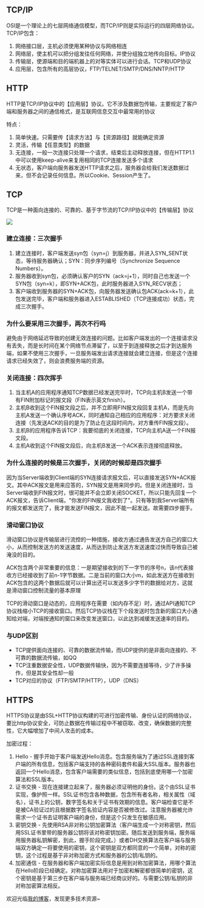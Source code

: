 ## TCP/IP
OSI是一个理论上的七层网络通信模型，而TCP/IP则是实际运行的四层网络协议。TCP/IP包含：

1. 网络接口层，主机必须使用某种协议与网络相连
2. 网络层，使主机可以把分组发往任何网络，并使分组独立地传向目标。IP协议
3. 传输层，使源端和目的端机器上的对等实体可以进行会话。TCP和UDP协议
4. 应用层，包含所有的高层协议，FTP/TELNET/SMTP/DNS/NNTP/HTTP

## HTTP
HTTP是TCP/IP协议中的【应用层】协议。它不涉及数据包传输，主要规定了客户端和服务器之间的通信格式，是互联网信息交互中最常用的协议

特点：

1. 简单快速。只需要传【请求方法】与【资源路径】就能确定资源
2. 灵活，传输【任意类型】的数据
3. 无连接，一般一次连接只处理一个请求，结束后主动释放连接，但在HTTP1.1中可以使用keep-alive来复用相同的TCP连接发送多个请求
4. 无状态，客户端向服务器发送HTTP请求之后，服务器会给我们发送数据过来，但不会记录任何信息。所以Cookie、Session产生了。

## TCP
TCP是一种面向连接的、可靠的、基于字节流的TCP/IP协议中的【传输层】协议

![](https://github.com/xbox1994/2018-Java-Interview/raw/master/images/tcp.png)

### 建立连接：三次握手
1. 建立连接时，客户端发送syn包（syn=j）到服务器，并进入SYN_SENT状态，等待服务器确认；SYN：同步序列编号（Synchronize Sequence Numbers）。
2. 服务器收到syn包，必须确认客户的SYN（ack=j+1），同时自己也发送一个SYN包（syn=k），即SYN+ACK包，此时服务器进入SYN_RECV状态；
3. 客户端收到服务器的SYN+ACK包，向服务器发送确认包ACK(ack=k+1），此包发送完毕，客户端和服务器进入ESTABLISHED（TCP连接成功）状态，完成三次握手。

### 为什么要采用三次握手，两次不行吗
避免由于网络延迟导致的创建无效连接的问题。比如客户端发出的一个连接请求没有丢失，而是长时间在某个网络节点滞留了，以至于到连接释放之后才到达服务端，如果不使用三次握手，一旦服务端发出请求连接就会建立连接，但是这个连接请求已经失效了，则会浪费服务端的资源。

### 关闭连接：四次挥手
1. 当主机A的应用程序通知TCP数据已经发送完毕时，TCP向主机B发送一个带有FIN附加标记的报文段（FIN表示英文finish）。
2. 主机B收到这个FIN报文段之后，并不立即用FIN报文段回复主机A，而是先向主机A发送一个确认序号ACK，同时通知自己相应的应用程序：对方要求关闭连接（先发送ACK的目的是为了防止在这段时间内，对方重传FIN报文段）。
3. 主机B的应用程序告诉TCP：我要彻底的关闭连接，TCP向主机A送一个FIN报文段。
4. 主机A收到这个FIN报文段后，向主机B发送一个ACK表示连接彻底释放。

### 为什么连接的时候是三次握手，关闭的时候却是四次握手
因为当Server端收到Client端的SYN连接请求报文后，可以直接发送SYN+ACK报文。其中ACK报文是用来应答的，SYN报文是用来同步的。但是关闭连接时，当Server端收到FIN报文时，很可能并不会立即关闭SOCKET，所以只能先回复一个ACK报文，告诉Client端，"你发的FIN报文我收到了"。只有等到我Server端所有的报文都发送完了，我才能发送FIN报文，因此不能一起发送。故需要四步握手。

### 滑动窗口协议
滑动窗口协议是传输层进行流控的一种措施，接收方通过通告发送方自己的窗口大小，从而控制发送方的发送速度，从而达到防止发送方发送速度过快而导致自己被淹没的目的。

ACK包含两个非常重要的信息：一是期望接收到的下一字节的序号n，该n代表接收方已经接收到了前n-1字节数据。二是当前的窗口大小m，如此发送方在接收到ACK包含的这两个数据后就可以计算出还可以发送多少字节的数据给对方，这就是滑动窗口控制流量的基本原理

TCP的滑动窗口是动态的，应用程序在需要（如内存不足）时，通过API通知TCP协议栈缩小TCP的接收窗口。然后TCP协议栈在下个段发送时包含新的窗口大小通知给对端，对端按通知的窗口来改变发送窗口，以此达到减缓发送速率的目的。

### 与UDP区别
* TCP提供面向连接的、可靠的数据流传输，而UDP提供的是非面向连接的、不可靠的数据流传输，如QQ
* TCP注重数据安全性，UDP数据传输快，因为不需要连接等待，少了许多操作，但是其安全性却一般
* TCP对应的协议（FTP/SMTP/HTTP），UDP（DNS）

## HTTPS
HTTPS协议是由SSL+HTTP协议构建的可进行加密传输、身份认证的网络协议，要比http协议安全，可防止数据在传输过程中不被窃取、改变，确保数据的完整性，它大幅增加了中间人攻击的成本。

加密过程：

1. Hello - 握手开始于客户端发送Hello消息。包含服务端为了通过SSL连接到客户端的所有信息，包括客户端支持的各种密码套件和最大SSL版本。服务器也返回一个Hello消息，包含客户端需要的类似信息，包括到底使用哪一个加密算法和SSL版本。
2. 证书交换 - 现在连接建立起来了，服务器必须证明他的身份。这个由SSL证书实现，像护照一样。SSL证书包含各种数据，包含所有者名称，相关属性（域名），证书上的公钥，数字签名和关于证书有效期的信息。客户端检查它是不是被CA验证过的且根据数字签名验证内容是否被修改过。注意服务器被允许需求一个证书去证明客户端的身份，但是这个只发生在敏感应用。
3. 密钥交换 - 先使用RSA非对称公钥加密算法（客户端生成一个对称密钥，然后用SSL证书里带的服务器公钥将该对称密钥加密。随后发送到服务端，服务端用服务器私钥解密，到此，握手阶段完成。）或者DH交换算法在客户端与服务端双方确定一将要使用的密钥，这个密钥是双方都同意的一个简单，对称的密钥，这个过程是基于非对称加密方式和服务器的公钥/私钥的。
4. 加密通信 - 在服务器和客户端加密实际信息是用到对称加密算法，用哪个算法在Hello阶段已经确定。对称加密算法用对于加密和解密都很简单的密钥，这个密钥是基于第三步在客户端与服务端已经商议好的。与需要公钥/私钥的非对称加密算法相反。

欢迎光临[我的博客](http://www.wangtianyi.top/?utm_source=github&utm_medium=github)，发现更多技术资源~
